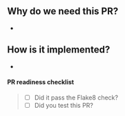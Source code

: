## Why do we need this PR?
*

## How is it implemented?
*


#### PR readiness checklist
> - [  ] Did it pass the Flake8 check?
> - [  ] Did you test this PR?  
